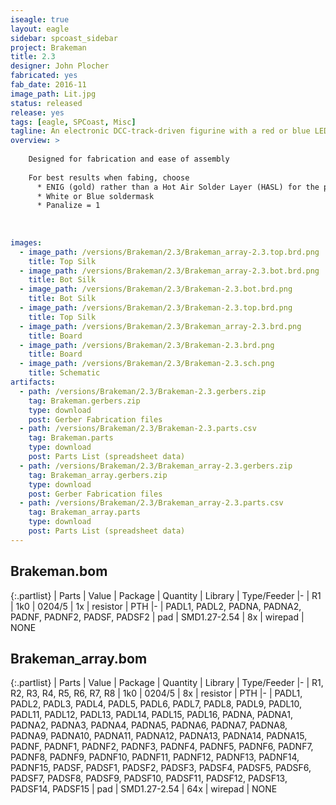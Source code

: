 ```yaml
---
iseagle: true
layout: eagle
sidebar: spcoast_sidebar
project: Brakeman
title: 2.3
designer: John Plocher
fabricated: yes
fab_date: 2016-11
image_path: Lit.jpg
status: released
release: yes
tags: [eagle, SPCoast, Misc]
tagline: An electronic DCC-track-driven figurine with a red or blue LED
overview: >
    
    Designed for fabrication and ease of assembly
    
    For best results when fabing, choose
      * ENIG (gold) rather than a Hot Air Solder Layer (HASL) for the pads
      * White or Blue soldermask
      * Panalize = 1
    
    
    
images:
  - image_path: /versions/Brakeman/2.3/Brakeman_array-2.3.top.brd.png
    title: Top Silk
  - image_path: /versions/Brakeman/2.3/Brakeman_array-2.3.bot.brd.png
    title: Bot Silk
  - image_path: /versions/Brakeman/2.3/Brakeman-2.3.bot.brd.png
    title: Bot Silk
  - image_path: /versions/Brakeman/2.3/Brakeman-2.3.top.brd.png
    title: Top Silk
  - image_path: /versions/Brakeman/2.3/Brakeman_array-2.3.brd.png
    title: Board
  - image_path: /versions/Brakeman/2.3/Brakeman-2.3.brd.png
    title: Board
  - image_path: /versions/Brakeman/2.3/Brakeman-2.3.sch.png
    title: Schematic
artifacts:
  - path: /versions/Brakeman/2.3/Brakeman-2.3.gerbers.zip
    tag: Brakeman.gerbers.zip
    type: download
    post: Gerber Fabrication files
  - path: /versions/Brakeman/2.3/Brakeman-2.3.parts.csv
    tag: Brakeman.parts
    type: download
    post: Parts List (spreadsheet data)
  - path: /versions/Brakeman/2.3/Brakeman_array-2.3.gerbers.zip
    tag: Brakeman_array.gerbers.zip
    type: download
    post: Gerber Fabrication files
  - path: /versions/Brakeman/2.3/Brakeman_array-2.3.parts.csv
    tag: Brakeman_array.parts
    type: download
    post: Parts List (spreadsheet data)
---
```


## Brakeman.bom

{:.partlist}
| Parts | Value | Package | Quantity | Library | Type/Feeder
|-
| R1 | 1k0 | 0204/5 | 1x | resistor | PTH
|-
| PADL1, PADL2, PADNA, PADNA2, PADNF, PADNF2, PADSF, PADSF2 | pad | SMD1.27-2.54 | 8x | wirepad | NONE

## Brakeman_array.bom

{:.partlist}
| Parts | Value | Package | Quantity | Library | Type/Feeder
|-
| R1, R2, R3, R4, R5, R6, R7, R8 | 1k0 | 0204/5 | 8x | resistor | PTH
|-
| PADL1, PADL2, PADL3, PADL4, PADL5, PADL6, PADL7, PADL8, PADL9, PADL10, PADL11, PADL12, PADL13, PADL14, PADL15, PADL16, PADNA, PADNA1, PADNA2, PADNA3, PADNA4, PADNA5, PADNA6, PADNA7, PADNA8, PADNA9, PADNA10, PADNA11, PADNA12, PADNA13, PADNA14, PADNA15, PADNF, PADNF1, PADNF2, PADNF3, PADNF4, PADNF5, PADNF6, PADNF7, PADNF8, PADNF9, PADNF10, PADNF11, PADNF12, PADNF13, PADNF14, PADNF15, PADSF, PADSF1, PADSF2, PADSF3, PADSF4, PADSF5, PADSF6, PADSF7, PADSF8, PADSF9, PADSF10, PADSF11, PADSF12, PADSF13, PADSF14, PADSF15 | pad | SMD1.27-2.54 | 64x | wirepad | NONE
